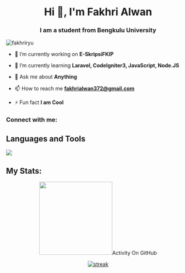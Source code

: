 <h1 align="center">Hi 👋, I'm Fakhri Alwan</h1>
<h3 align="center">I am a student from Bengkulu University</h3>

<p align="left"> <img src="https://komarev.com/ghpvc/?username=fakhriryu&label=Profile%20views&color=0e75b6&style=flat" alt="fakhriryu" /> </p>

- 🔭 I’m currently working on **E-SkripsiFKIP**

- 🌱 I’m currently learning **Laravel, CodeIgniter3, JavaScript, Node.JS**

- 💬 Ask me about **Anything**

- 📫 How to reach me **fakhrialwan372@gmail.com**

- ⚡ Fun fact **I am Cool**

<h3 align="left">Connect with me:</h3>
<p align="left">
</p>

## Languages and Tools

<p align="left"> <a href=""><img src="https://skillicons.dev/icons?i=vscode,github,css,html,js,nodejs,laravel"> </a> </p>

## My Stats:
<p align="center">
<img height="200px" src="https://github-readme-stats.vercel.app/api/top-langs?username=fakhriryu&show_icons=true&locale=en&layout=compact>
</p>

## Activity On GitHub

<p align="center">
  <a href="https://github.com/FakhriRyu">      
<img title="stats" alt="streak" src="https://github-readme-streak-stats.herokuapp.com/?user=fakhriryu&"/>
</a> 
</p>
